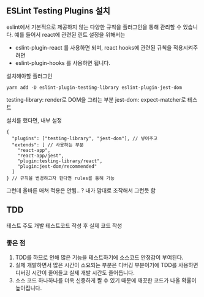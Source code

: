 ## ESLint Testing Plugins 설치

eslint에서 기본적으로 제공하지 않는 다양한 규칙을 플러그인을 통해 관리할 수 있습니다.
예를 들어서 react에 관련된 린트 설정을 위해서는

- eslint-plugin-react
  를 사용하면 되며, react hooks에 관련된 규칙을 적용시켜주려면
- eslint-plugin-hooks
  를 사용하면 됩니다.

설치해야할 플러그인

```
yarn add -D eslint-plugin-testing-library eslint-plugin-jest-dom
```

testing-library: render로 DOM을 그리는 부분
jest-dom: expect-matcher로 테스트

설치를 했다면, 내부 설정

```
{
  "plugins": ["testing-library", "jest-dom"], // 넣어주고
  "extends": [ // 사용하는 부분
    "react-app",
    "react-app/jest",
    "plugin:testing-library/react",
    "plugin:jest-dom/recommended"
  ]
} // 규칙을 변경하고자 한다면 rules를 통해 가능
```

그런데 올바른 매쳐 적용은 안됨.. ? 내가 맘대로 조작해서 그런듯 함

## TDD

테스트 주도 개발
테스트코드 작성 후 실제 코드 작성

### 좋은 점

1. TDD를 하므로 인해 많은 기능을 테스트하기에 소스코드 안정감이 부여된다.
2. 실제 개발하면서 많은 시간이 소요되는 부분은 디버깅 부분이기에 TDD를 사용하면 디버깅 시간이 줄어들고 실제 개발 시간도 줄어듭니다.
3. 소스 코드 하나하나를 더욱 신중하게 짤 수 있기 때문에 깨끗한 코드가 나올 확률이 높아집니다.
